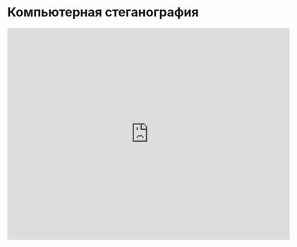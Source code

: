 # Компьютерная стеганография
<iframe width="640" height="480" src="https://www.youtube.com/embed/yHMygS9_4fc?list=PLU-TUGRFxOHgt6RiS-f8vVLzbk8cpqhl9" frameborder="0" allowfullscreen></iframe>
